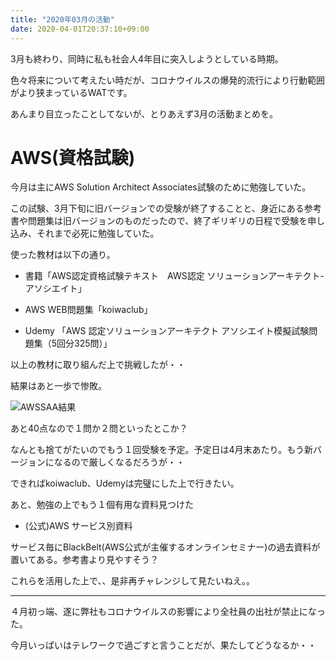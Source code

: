 ```yaml
---
title: "2020年03月の活動"
date: 2020-04-01T20:37:10+09:00
---
```


3月も終わり、同時に私も社会人4年目に突入しようとしている時期。

色々将来について考えたい時だが、コロナウイルスの爆発的流行により行動範囲がより狭まっているWATです。

あんまり目立ったことしてないが、とりあえず3月の活動まとめを。

# AWS(資格試験)

今月は主にAWS Solution Architect Associates試験のために勉強していた。

この試験、3月下旬に旧バージョンでの受験が終了することと、身近にある参考書や問題集は旧バージョンのものだったので、終了ギリギリの日程で受験を申し込み、それまで必死に勉強していた。

使った教材は以下の通り。

- 書籍「AWS認定資格試験テキスト　AWS認定 ソリューションアーキテクト-アソシエイト」

- AWS WEB問題集「koiwaclub」

- Udemy 「AWS 認定ソリューションアーキテクト アソシエイト模擬試験問題集（5回分325問）」

以上の教材に取り組んだ上で挑戦したが・・

結果はあと一歩で惨敗。

![AWSSAA結果](/img/monthly/202003_awssaa.png)

あと40点なので１問か２問といったとこか？

なんとも捨てがたいのでもう１回受験を予定。予定日は4月末あたり。もう新バージョンになるので厳しくなるだろうが・・

できればkoiwaclub、Udemyは完璧にした上で行きたい。

あと、勉強の上でもう１個有用な資料見つけた

- (公式)AWS サービス別資料

サービス毎にBlackBelt(AWS公式が主催するオンラインセミナー)の過去資料が置いてある。参考書より見やすそう？

これらを活用した上で、、是非再チャレンジして見たいねえ。。



<hr>

４月初っ端、遂に弊社もコロナウイルスの影響により全社員の出社が禁止になった。

今月いっぱいはテレワークで過ごすと言うことだが、果たしてどうなるか・・
